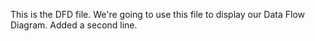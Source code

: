 This is the DFD file.  We're going to use this file to display our Data Flow Diagram.
Added a second line.
